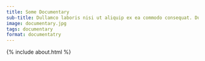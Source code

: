 ```yaml
---
title: Some Documentary
sub-title: Dullamco laboris nisi ut aliquip ex ea commodo consequat. Duis aute irure dolor in reprehen
image: documentary.jpg
tags: documentary
format: documentatry
---
```


{% include about.html %}